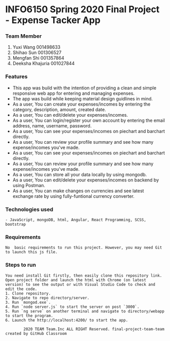 # INFO6150 Spring 2020 Final Project - Expense Tacker App

### Team Member
1. Yuxi Wang 001498633
2. Shihao Sun 001306527
3. Mengfan Shi 001357864
4. Deeksha Khajuria 001027844

### Features
  - This app was build with the intention of providing a clean and simple responsive web app for entering and managing expenses. 
  - The app was build while keeping material design guidlines in mind. 
  - As a user, You can create your expenses/incomes by entering the category, description, amount, created date.
  - As a user, You can edit/delete your expenses/incomes.
  - As a user, You can login/register your own account by entering the email address, name, username, password.
  - As a user, You can see your expenses/incomes on piechart and barchart directly.
  - As a user, You can review your profile summary and see how many expense/incomes you've made.
  - As a user, You can see your expenses/incomes on piechart and barchart directly.
  - As a user, You can review your profile summary and see how many expense/incomes you've made.
  - As a user, You can store all your data locally by using mongodb.
  - As a user, You can edit/delete your expenses/incomes on backend by using Postman.
  - As a user, You can make changes on currencies and see latest exchange rate by using fully-funtional currency converter.

### Technologies used
    - JavaScript, mongoDB, html, Angular, React Programming, SCSS, bootstrap

### Requirements
    No  basic requirements to run this project. However, you may need Git to launch this js file.

### Steps to run
    You need install Git firstly, then easily clone this repository link. Open project folder and launch the html with Chrome (on latest version) to see the output or with Visual Studio Code to check and edit the code.
    1. Clone repository.
    2. Navigate to repo directory/server.
    3. Run `mongod.exe`.
    4. Run `node server.js` to start the server on post `3000`.
    5. Run `ng serve` on another terminal and navigate to directory/webapp to start the program.
    6. Launch the http://localhost:4200/ to start the app.  

            2020 TEAM Team.Inc ALL RIGHT Reserved. final-project-team-team created by GitHub Classroom
